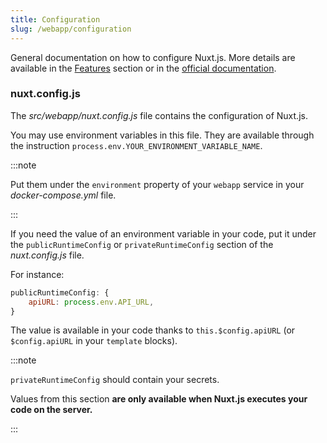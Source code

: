 ```yaml
---
title: Configuration
slug: /webapp/configuration
---
```


General documentation on how to configure Nuxt.js. More details are available in the [Features](../features/i18n) section
or in the [official documentation](https://nuxtjs.org/docs/2.x/configuration-glossary/configuration-build).

### nuxt.config.js

The *src/webapp/nuxt.config.js* file contains the configuration of Nuxt.js.

You may use environment variables in this file. They are available through 
the instruction `process.env.YOUR_ENVIRONMENT_VARIABLE_NAME`.

:::note

Put them under the `environment` property of your `webapp` service in your *docker-compose.yml* file.

:::

If you need the value of an environment variable in your code, put it under the `publicRuntimeConfig` or 
`privateRuntimeConfig` section of the *nuxt.config.js* file.

For instance:

```js title="src/webapp/nuxt.config.js"
publicRuntimeConfig: {
    apiURL: process.env.API_URL,
}
```

The value is available in your code thanks to `this.$config.apiURL` (or `$config.apiURL` in your `template` blocks).

:::note

`privateRuntimeConfig` should contain your secrets. 

Values from this section **are only available when Nuxt.js executes your code on the server.**

:::
